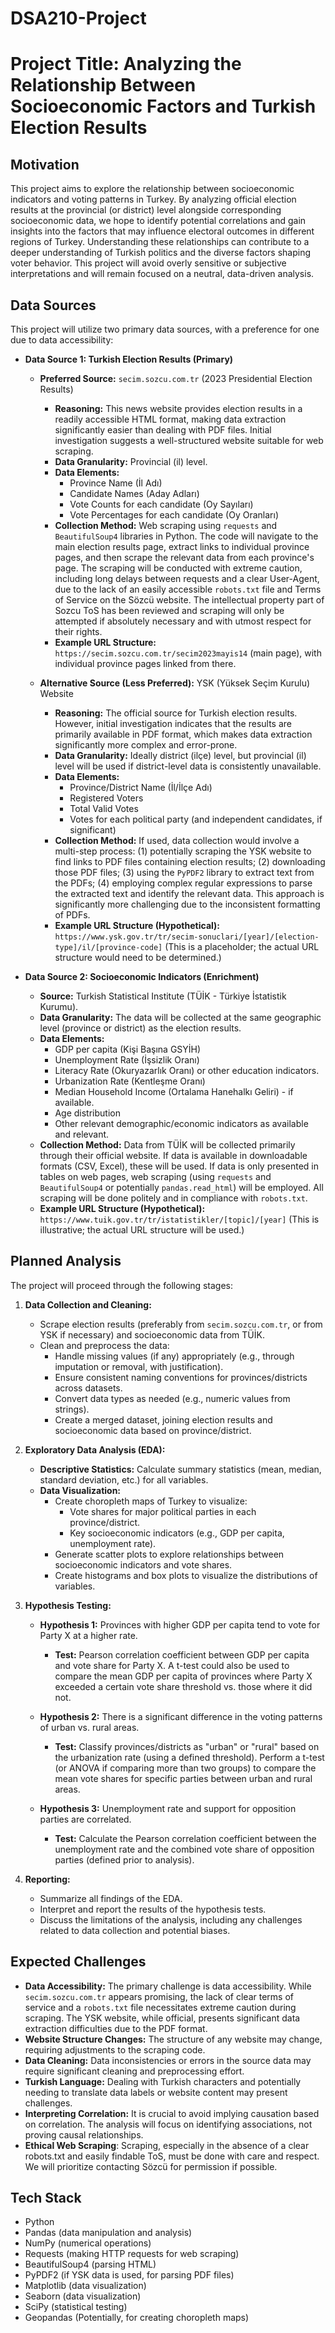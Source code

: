 # DSA210-Project
# Project Title: Analyzing the Relationship Between Socioeconomic Factors and Turkish Election Results

## Motivation

This project aims to explore the relationship between socioeconomic indicators and voting patterns in Turkey. By analyzing official election results at the provincial (or district) level alongside corresponding socioeconomic data, we hope to identify potential correlations and gain insights into the factors that may influence electoral outcomes in different regions of Turkey. Understanding these relationships can contribute to a deeper understanding of Turkish politics and the diverse factors shaping voter behavior. This project will avoid overly sensitive or subjective interpretations and will remain focused on a neutral, data-driven analysis.

## Data Sources

This project will utilize two primary data sources, with a preference for one due to data accessibility:

*   **Data Source 1: Turkish Election Results (Primary)**

    *   **Preferred Source:** `secim.sozcu.com.tr` (2023 Presidential Election Results)
        *   **Reasoning:** This news website provides election results in a readily accessible HTML format, making data extraction significantly easier than dealing with PDF files. Initial investigation suggests a well-structured website suitable for web scraping.
        *   **Data Granularity:** Provincial (il) level.
        *   **Data Elements:**
            *   Province Name (İl Adı)
            *   Candidate Names (Aday Adları)
            *   Vote Counts for each candidate (Oy Sayıları)
            *   Vote Percentages for each candidate (Oy Oranları)
        *   **Collection Method:** Web scraping using `requests` and `BeautifulSoup4` libraries in Python. The code will navigate to the main election results page, extract links to individual province pages, and then scrape the relevant data from each province's page.  The scraping will be conducted with extreme caution, including long delays between requests and a clear User-Agent, due to the lack of an easily accessible `robots.txt` file and Terms of Service on the Sözcü website. The intellectual property part of Sozcu ToS has been reviewed and scraping will only be attempted if absolutely necessary and with utmost respect for their rights.
        *   **Example URL Structure:** `https://secim.sozcu.com.tr/secim2023mayis14` (main page), with individual province pages linked from there.

    *   **Alternative Source (Less Preferred):** YSK (Yüksek Seçim Kurulu) Website
        *   **Reasoning:**  The official source for Turkish election results. However, initial investigation indicates that the results are primarily available in PDF format, which makes data extraction significantly more complex and error-prone.
        *   **Data Granularity:** Ideally district (ilçe) level, but provincial (il) level will be used if district-level data is consistently unavailable.
        *   **Data Elements:**
            *   Province/District Name (İl/İlçe Adı)
            *   Registered Voters
            *   Total Valid Votes
            *   Votes for each political party (and independent candidates, if significant)
        *   **Collection Method:** If used, data collection would involve a multi-step process: (1) potentially scraping the YSK website to find links to PDF files containing election results; (2) downloading those PDF files; (3) using the `PyPDF2` library to extract text from the PDFs; (4) employing complex regular expressions to parse the extracted text and identify the relevant data. This approach is significantly more challenging due to the inconsistent formatting of PDFs.
        * **Example URL Structure (Hypothetical):** `https://www.ysk.gov.tr/tr/secim-sonuclari/[year]/[election-type]/il/[province-code]` (This is a placeholder; the actual URL structure would need to be determined.)

*   **Data Source 2: Socioeconomic Indicators (Enrichment)**

    *   **Source:** Turkish Statistical Institute (TÜİK - Türkiye İstatistik Kurumu).
    *   **Data Granularity:** The data will be collected at the same geographic level (province or district) as the election results.
    *   **Data Elements:**
        *   GDP per capita (Kişi Başına GSYİH)
        *   Unemployment Rate (İşsizlik Oranı)
        *   Literacy Rate (Okuryazarlık Oranı) or other education indicators.
        *   Urbanization Rate (Kentleşme Oranı)
        *   Median Household Income (Ortalama Hanehalkı Geliri) - if available.
        *   Age distribution
        *   Other relevant demographic/economic indicators as available and relevant.
    *   **Collection Method:** Data from TÜİK will be collected primarily through their official website. If data is available in downloadable formats (CSV, Excel), these will be used. If data is only presented in tables on web pages, web scraping (using `requests` and `BeautifulSoup4` or potentially `pandas.read_html`) will be employed. All scraping will be done politely and in compliance with `robots.txt`.
    *   **Example URL Structure (Hypothetical):** `https://www.tuik.gov.tr/tr/istatistikler/[topic]/[year]` (This is illustrative; the actual URL structure will be used.)

## Planned Analysis

The project will proceed through the following stages:

1.  **Data Collection and Cleaning:**
    *   Scrape election results (preferably from `secim.sozcu.com.tr`, or from YSK if necessary) and socioeconomic data from TÜİK.
    *   Clean and preprocess the data:
        *   Handle missing values (if any) appropriately (e.g., through imputation or removal, with justification).
        *   Ensure consistent naming conventions for provinces/districts across datasets.
        *   Convert data types as needed (e.g., numeric values from strings).
        *   Create a merged dataset, joining election results and socioeconomic data based on province/district.

2.  **Exploratory Data Analysis (EDA):**
    *   **Descriptive Statistics:** Calculate summary statistics (mean, median, standard deviation, etc.) for all variables.
    *   **Data Visualization:**
        *   Create choropleth maps of Turkey to visualize:
            *   Vote shares for major political parties in each province/district.
            *   Key socioeconomic indicators (e.g., GDP per capita, unemployment rate).
        *   Generate scatter plots to explore relationships between socioeconomic indicators and vote shares.
        *   Create histograms and box plots to visualize the distributions of variables.

3.  **Hypothesis Testing:**

    *   **Hypothesis 1:** Provinces with higher GDP per capita tend to vote for Party X at a higher rate.
        *   **Test:** Pearson correlation coefficient between GDP per capita and vote share for Party X. A t-test could also be used to compare the mean GDP per capita of provinces where Party X exceeded a certain vote share threshold vs. those where it did not.

    *   **Hypothesis 2:** There is a significant difference in the voting patterns of urban vs. rural areas.
        *   **Test:** Classify provinces/districts as "urban" or "rural" based on the urbanization rate (using a defined threshold). Perform a t-test (or ANOVA if comparing more than two groups) to compare the mean vote shares for specific parties between urban and rural areas.

    *   **Hypothesis 3:** Unemployment rate and support for opposition parties are correlated.
        *   **Test:** Calculate the Pearson correlation coefficient between the unemployment rate and the combined vote share of opposition parties (defined prior to analysis).

4. **Reporting:**
    *   Summarize all findings of the EDA.
    *   Interpret and report the results of the hypothesis tests.
    *   Discuss the limitations of the analysis, including any challenges related to data collection and potential biases.

## Expected Challenges

*   **Data Accessibility:** The primary challenge is data accessibility. While `secim.sozcu.com.tr` appears promising, the lack of clear terms of service and a `robots.txt` file necessitates extreme caution during scraping.  The YSK website, while official, presents significant data extraction difficulties due to the PDF format.
*   **Website Structure Changes:** The structure of any website may change, requiring adjustments to the scraping code.
*   **Data Cleaning:** Data inconsistencies or errors in the source data may require significant cleaning and preprocessing effort.
*   **Turkish Language:** Dealing with Turkish characters and potentially needing to translate data labels or website content may present challenges.
*   **Interpreting Correlation:** It is crucial to avoid implying causation based on correlation. The analysis will focus on identifying associations, not proving causal relationships.
* **Ethical Web Scraping**: Scraping, especially in the absence of a clear robots.txt and easily findable ToS, must be done with care and respect. We will prioritize contacting Sözcü for permission if possible.

## Tech Stack

*   Python
*   Pandas (data manipulation and analysis)
*   NumPy (numerical operations)
*   Requests (making HTTP requests for web scraping)
*   BeautifulSoup4 (parsing HTML)
*   PyPDF2 (if YSK data is used, for parsing PDF files)
*   Matplotlib (data visualization)
*   Seaborn (data visualization)
*   SciPy (statistical testing)
*   Geopandas (Potentially, for creating choropleth maps)
